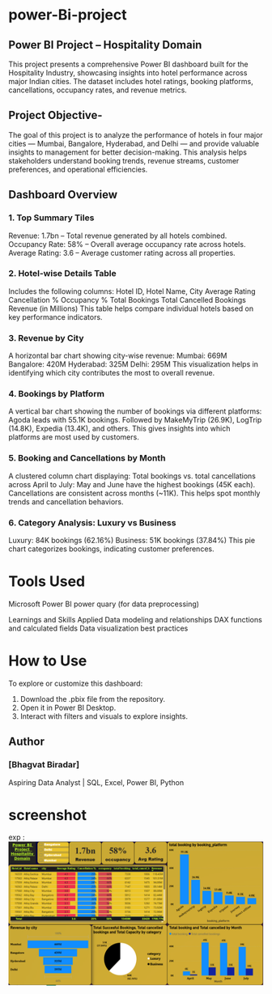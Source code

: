 # power-Bi-project
## Power BI Project – Hospitality Domain

This project presents a comprehensive Power BI dashboard built for the Hospitality Industry, showcasing insights into hotel performance across major Indian cities. The dataset includes hotel ratings, booking platforms, cancellations, occupancy rates, and revenue metrics.

## Project Objective-
The goal of this project is to analyze the performance of hotels in four major cities — Mumbai, Bangalore, Hyderabad, and Delhi — and provide valuable insights to management for better decision-making. This analysis helps stakeholders understand booking trends, revenue streams, customer preferences, and operational efficiencies.

## Dashboard Overview

### 1. Top Summary Tiles

Revenue: 1.7bn – Total revenue generated by all hotels combined.
Occupancy Rate: 58% – Overall average occupancy rate across hotels.
Average Rating: 3.6 – Average customer rating across all properties.

### 2. Hotel-wise Details Table

Includes the following columns:
Hotel ID, Hotel Name, City
Average Rating
Cancellation %
Occupancy %
Total Bookings
Total Cancelled Bookings
Revenue (in Millions)
This table helps compare individual hotels based on key performance indicators.

### 3. Revenue by City

A horizontal bar chart showing city-wise revenue:
Mumbai: 669M
Bangalore: 420M
Hyderabad: 325M
Delhi: 295M
This visualization helps in identifying which city contributes the most to overall revenue.

### 4. Bookings by Platform

A vertical bar chart showing the number of bookings via different platforms:
Agoda leads with 55.1K bookings.
Followed by MakeMyTrip (26.9K), LogTrip (14.8K), Expedia (13.4K), and others.
This gives insights into which platforms are most used by customers.

### 5. Booking and Cancellations by Month

A clustered column chart displaying:
Total bookings vs. total cancellations across April to July:
May and June have the highest bookings (45K each).
Cancellations are consistent across months (~11K).
This helps spot monthly trends and cancellation behaviors.

### 6. Category Analysis: Luxury vs Business

Luxury: 84K bookings (62.16%)
Business: 51K bookings (37.84%)
This pie chart categorizes bookings, indicating customer preferences.

# Tools Used

Microsoft Power BI
power quary (for data preprocessing)

Learnings and Skills Applied
Data modeling and relationships
DAX functions and calculated fields
Data visualization best practices

# How to Use

To explore or customize this dashboard:

1. Download the .pbix file from the repository.
2. Open it in Power BI Desktop.
3. Interact with filters and visuals to explore insights.

## Author
### [Bhagvat Biradar]
Aspiring Data Analyst | SQL, Excel, Power BI, Python
# screenshot 
exp :  ![Dashboard preview](https://github.com/Bhagvat7/power-Bi-project/blob/main/Hospitality%20domain.png)
